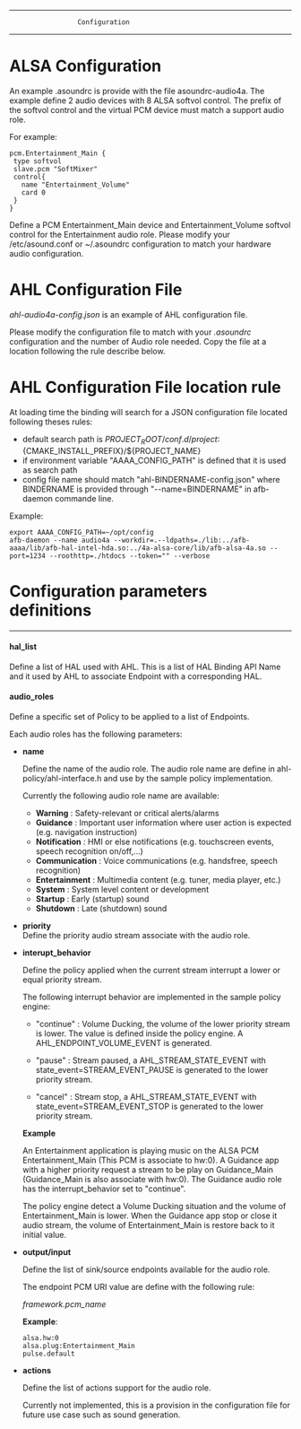 ------------------------------------------------------------------------
                     Configuration
------------------------------------------------------------------------

#  ALSA Configuration
An example .asoundrc is provide with the file asoundrc-audio4a.
The example define 2 audio devices with 8 ALSA softvol control. The prefix of the softvol control and the virtual PCM device must match a support audio role.

For example:
```
pcm.Entertainment_Main {
 type softvol
 slave.pcm "SoftMixer"
 control{
   name "Entertainment_Volume"
   card 0
 }
}
```


Define a PCM Entertainment_Main device and Entertainment_Volume softvol control for the Entertainment audio role.
Please modify your /etc/asound.conf or ~/.asoundrc configuration to match your hardware audio configuration.

# AHL Configuration File
*ahl-audio4a-config.json* is an example of AHL configuration file.

Please modify the configuration file to match with your *.asoundrc* configuration and the number of Audio role needed.
Copy the file at a location following the rule describe below.

# AHL Configuration File location rule

At loading time the binding will search for a JSON configuration file located following theses rules:

- default search path is $PROJECT_ROOT/conf.d/project:${CMAKE_INSTALL_PREFIX}/${PROJECT_NAME}
- if environment variable "AAAA_CONFIG_PATH" is defined that it is used as search path
- config file name should match "ahl-BINDERNAME-config.json" where BINDERNAME is provided through "--name=BINDERNAME" in afb-daemon commande line.

Example:

```
export AAAA_CONFIG_PATH=~/opt/config
afb-daemon --name audio4a --workdir=.--ldpaths=./lib:../afb-aaaa/lib/afb-hal-intel-hda.so:../4a-alsa-core/lib/afb-alsa-4a.so --port=1234 --roothttp=./htdocs --token="" --verbose

```
# Configuration parameters definitions
--------------------------------------

#### hal_list

 Define a list of HAL used with AHL. This is a list of HAL Binding API Name and it used by AHL to associate Endpoint with a corresponding HAL.

#### audio_roles

Define a specific set of Policy to be applied to a list of Endpoints.

Each audio roles has the following parameters:

- **name**

   Define the name of the audio role. The audio role name are define in ahl-policy/ahl-interface.h and use by the sample policy implementation.                  

   Currently the following audio role name are available:

   - **Warning**          : Safety-relevant or critical alerts/alarms
   - **Guidance**         : Important user information where user action is expected (e.g. navigation instruction)
   - **Notification**     : HMI or else notifications (e.g. touchscreen events, speech recognition on/off,...)
   - **Communication**    : Voice communications (e.g. handsfree, speech recognition)
   - **Entertainment**    : Multimedia content (e.g. tuner, media player, etc.)
   - **System**           : System level content or development
   - **Startup**          : Early (startup) sound
   - **Shutdown**         : Late (shutdown) sound


- **priority**         
Define the priority audio stream associate with the audio role.

- **interupt_behavior**

   Define the policy applied when the current stream interrupt a lower or equal priority stream.

   The following interrupt behavior are implemented in the sample policy engine:

   - "continue" : Volume Ducking, the volume of the lower priority stream is  lower. The value is defined inside the policy engine. A AHL_ENDPOINT_VOLUME_EVENT is generated.

   - "pause"    : Stream paused, a AHL_STREAM_STATE_EVENT with state_event=STREAM_EVENT_PAUSE is generated to the lower priority stream.

   - "cancel"   : Stream stop, a AHL_STREAM_STATE_EVENT with state_event=STREAM_EVENT_STOP is generated to the lower priority stream.

  **Example**

   An Entertainment application is playing music on the ALSA PCM Entertainment_Main (This PCM is associate to hw:0).
   A Guidance app with a higher priority request a stream to be play on Guidance_Main (Guidance_Main is also associate with hw:0).
   The Guidance audio role has the interrupt_behavior set to "continue".

   The policy engine detect a Volume Ducking situation and the volume of Entertainment_Main is lower.
   When the Guidance app stop or close it audio stream, the volume of Entertainment_Main is restore back to it initial value.

- **output/input**

  Define the list of sink/source endpoints available for the audio role.

  The endpoint PCM URI value are define with the following rule:

  *framework.pcm_name*

  **Example**:

  ```
  alsa.hw:0
  alsa.plug:Entertainment_Main
  pulse.default

  ```

- **actions**

  Define the list of actions support for the audio role.

  Currently not implemented, this is a provision in the configuration file for future use case such as sound generation.
